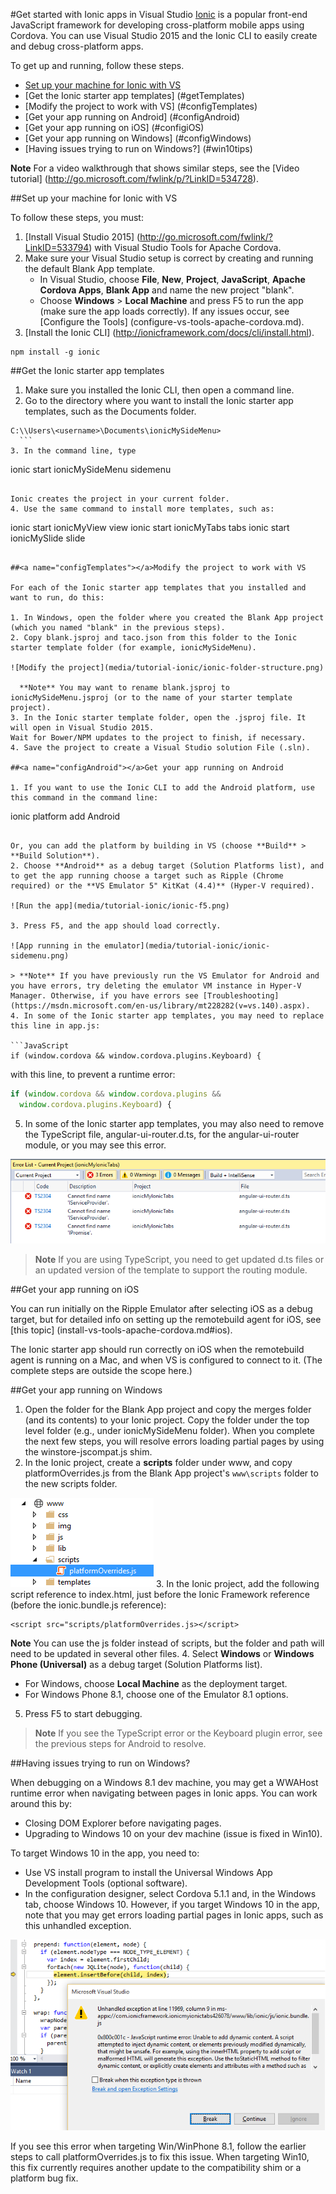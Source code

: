 
<properties pageTitle="Getting started with Ionic apps in Visual Studio"
  description="This is an article on ionic tutorial"
  services=""
  documentationCenter=""
  authors="mikejo5000" />

#Get started with Ionic apps in Visual Studio
[Ionic](http://www.ionicframework.com) is a popular front-end JavaScript framework for developing cross-platform mobile apps using Cordova. You can use Visual Studio 2015 and the Ionic CLI to easily create and debug cross-platform apps.

To get up and running, follow these steps.

- [Set up your machine for Ionic with VS](#getStarted)
- [Get the Ionic starter app templates] (#getTemplates)
- [Modify the project to work with VS] (#configTemplates)
- [Get your app running on Android] (#configAndroid)
- [Get your app running on iOS] (#configiOS)
- [Get your app running on Windows] (#configWindows)
- [Having issues trying to run on Windows?] (#win10tips)

**Note** For a video walkthrough that shows similar steps, see the [Video tutorial] (http://go.microsoft.com/fwlink/p/?LinkID=534728).

##<a name="getStarted"></a>Set up your machine for Ionic with VS

To follow these steps, you must:

1. [Install Visual Studio 2015] (http://go.microsoft.com/fwlink/?LinkID=533794) with Visual Studio Tools for Apache Cordova.
2. Make sure your Visual Studio setup is correct by creating and running the default Blank App template.
    * In Visual Studio, choose **File**, **New**, **Project**, **JavaScript**, **Apache Cordova Apps**, **Blank App** and name the new project "blank".
    * Choose **Windows** > **Local Machine** and press F5 to run the app (make sure the app loads correctly). If any issues occur, see [Configure the Tools] (configure-vs-tools-apache-cordova.md).  
3. [Install the Ionic CLI] (http://ionicframework.com/docs/cli/install.html).

  ```
  npm install -g ionic
  ```

##<a name="getTemplates"></a>Get the Ionic starter app templates

1. Make sure you installed the Ionic CLI, then open a command line.
2. Go to the directory where you want to install the Ionic starter app templates, such as the Documents folder.

  ```
  C:\\Users\<username>\Documents\ionicMySideMenu>
    ```
3. In the command line, type

  ```
  ionic start ionicMySideMenu sidemenu
  ```

  Ionic creates the project in your current folder.
4. Use the same command to install more templates, such as:

  ```
  ionic start ionicMyView view
  ionic start ionicMyTabs tabs
  ionic start ionicMySlide slide
  ```

##<a name="configTemplates"></a>Modify the project to work with VS

For each of the Ionic starter app templates that you installed and want to run, do this:

1. In Windows, open the folder where you created the Blank App project (which you named "blank" in the previous steps).
2. Copy blank.jsproj and taco.json from this folder to the Ionic starter template folder (for example, ionicMySideMenu).

  ![Modify the project](media/tutorial-ionic/ionic-folder-structure.png)

    **Note** You may want to rename blank.jsproj to ionicMySideMenu.jsproj (or to the name of your starter template project).
3. In the Ionic starter template folder, open the .jsproj file. It will open in Visual Studio 2015.
  Wait for Bower/NPM updates to the project to finish, if necessary.
4. Save the project to create a Visual Studio solution File (.sln).

##<a name="configAndroid"></a>Get your app running on Android

1. If you want to use the Ionic CLI to add the Android platform, use this command in the command line:

  ```
  ionic platform add Android
  ```

  Or, you can add the platform by building in VS (choose **Build** > **Build Solution**).
2. Choose **Android** as a debug target (Solution Platforms list), and to get the app running choose a target such as Ripple (Chrome required) or the **VS Emulator 5" KitKat (4.4)** (Hyper-V required).

  ![Run the app](media/tutorial-ionic/ionic-f5.png)

3. Press F5, and the app should load correctly.

  ![App running in the emulator](media/tutorial-ionic/ionic-sidemenu.png)

  > **Note** If you have previously run the VS Emulator for Android and you have errors, try deleting the emulator VM instance in Hyper-V Manager. Otherwise, if you have errors see [Troubleshooting] (https://msdn.microsoft.com/en-us/library/mt228282(v=vs.140).aspx).
4. In some of the Ionic starter app templates, you may need to replace this line in app.js:

  ```JavaScript
  if (window.cordova && window.cordova.plugins.Keyboard) {
  ```
with this line, to prevent a runtime error:

  ```JavaScript
  if (window.cordova && window.cordova.plugins &&
    window.cordova.plugins.Keyboard) {
  ```
5. In some of the Ionic starter app templates, you may also need to remove the TypeScript file, angular-ui-router.d.ts, for the angular-ui-router module, or you may see this error.

![TypeScript error](media/tutorial-ionic/ionic-typescript-errors.png)

  > **Note** If you are using TypeScript, you need to get updated d.ts files or an updated version of the template to support the routing module.

##<a name="configiOS"></a>Get your app running on iOS

  You can run initially on the Ripple Emulator after selecting iOS as a debug target, but for detailed info on setting up the remotebuild agent for iOS, see [this topic] (install-vs-tools-apache-cordova.md#ios).


  The Ionic starter app should run correctly on iOS when the remotebuild agent is running on a Mac, and when VS is configured to connect to it. (The complete steps are outside the scope here.)

##<a name="configWindows"></a>Get your app running on Windows

1. Open the folder for the Blank App project and copy the merges folder (and its contents) to your Ionic project. Copy the folder under the top level folder (e.g., under ionicMySideMenu folder). When you complete the next few steps, you will resolve errors loading partial pages by using the winstore-jscompat.js shim.
2. In the Ionic project, create a **scripts** folder under www, and copy platformOverrides.js from the Blank App project's `www\scripts` folder to the new scripts folder.

  ![Copy platformsOverrides.js to the new scripts folder](media/tutorial-ionic/ionic-platform-overrides.png)
3. In the Ionic project, add the following script reference to index.html, just before the Ionic Framework reference (before the ionic.bundle.js reference):

  ```
  <script src="scripts/platformOverrides.js></script>
  ```
  **Note** You can use the js folder instead of scripts, but the folder and path will need to be updated in several other files.
4. Select **Windows** or **Windows Phone (Universal)** as a debug target (Solution Platforms list).
  * For Windows, choose **Local Machine** as the deployment target.
  * For Windows Phone 8.1, choose one of the Emulator 8.1 options.
5. Press F5 to start debugging.

  > **Note** If you see the TypeScript error or the Keyboard plugin error, see the previous steps for Android to resolve.

##<a name="win10tips"></a>Having issues trying to run on Windows?

When debugging on a Windows 8.1 dev machine, you may get a WWAHost runtime error when navigating between pages in Ionic apps. You can work around this by:
* Closing DOM Explorer before navigating pages.
* Upgrading to Windows 10 on your dev machine (issue is fixed in Win10).

To target Windows 10 in the app, you need to:
* Use VS install program to install the Universal Windows App Development Tools (optional software).
* In the configuration designer, select Cordova 5.1.1 and, in the Windows tab, choose Windows 10.
However, if you target Windows 10 in the app, note that you may get errors loading partial pages in Ionic apps, such as this unhandled exception.

![unhandled exception](media/tutorial-ionic/ionic-unhandled-exception.png)

If you see this error when targeting Win/WinPhone 8.1, follow the earlier steps to call platformOverrides.js to fix this issue. When targeting Win10, this fix currently requires another update to the compatibility shim or a platform bug fix.
